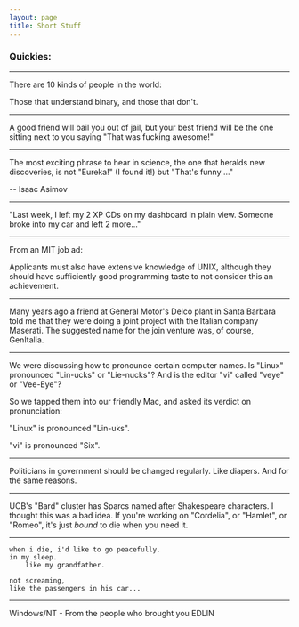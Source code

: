 ```yaml
---
layout: page
title: Short Stuff
---
```


### Quickies:

---

There are 10 kinds of people in the world:

Those that understand binary, and those that don't.

---

A good friend will bail you out of jail, but your
best friend will be the one sitting next to you
saying "That was fucking awesome!"

---

The most exciting phrase to hear in science, the one that heralds new discoveries, 
is not "Eureka!" (I found it!) but "That's funny ..."

-- Isaac Asimov

---

"Last week, I left my 2 XP CDs on my dashboard in plain view. Someone 
broke into my car and left 2 more..."

---

From an MIT job ad:

Applicants must also have extensive knowledge of UNIX, although they should 
have sufficiently good programming taste to not consider this an achievement.

---

Many years ago a friend at General Motor's Delco plant in
Santa Barbara told me that they were doing a joint project with
the Italian company Maserati. The suggested name for the
join venture was, of course, GenItalia.

---

We were discussing how to pronounce certain computer names. Is "Linux" 
pronounced "Lin-ucks" or "Lie-nucks"? And is the editor 
"vi" called "veye" or "Vee-Eye"?

So we tapped them into our friendly Mac, and asked its verdict on pronunciation:

"Linux" is pronounced "Lin-uks".

"vi" is pronounced "Six".

---

Politicians in government should be changed regularly. Like diapers. And for 
the same reasons.

---

UCB's "Bard" cluster has Sparcs named after Shakespeare characters. 
I thought this was a bad idea. If you're working on "Cordelia", or 
"Hamlet", or "Romeo", it's just *bound* to die when you 
need it.

---

    when i die, i'd like to go peacefully.
    in my sleep.
        like my grandfather.
    	  
    not screaming,
    like the passengers in his car...

---

Windows/NT - From the people who brought you EDLIN
